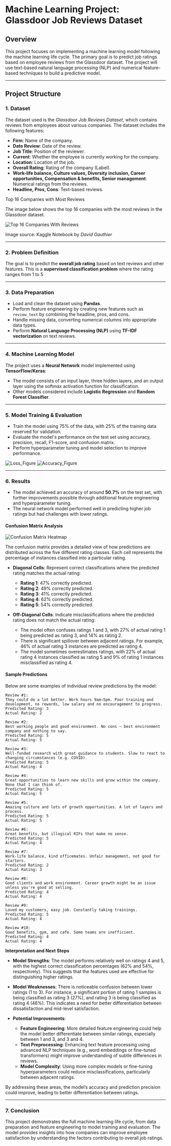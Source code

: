 # Machine Learning Project: Glassdoor Job Reviews Dataset

## Overview

This project focuses on implementing a machine learning model following the machine learning life cycle. The primary goal is to predict job ratings based on employee reviews from the Glassdoor dataset. The project will use text-based natural language processing (NLP) and numerical feature-based techniques to build a predictive model.

---

## Project Structure

### 1. **Dataset**
The dataset used is the *Glassdoor Job Reviews Dataset*, which contains reviews from employees about various companies. The dataset includes the following features:
- **Firm**: Name of the company.
- **Date Review**: Date of the review.
- **Job Title**: Position of the reviewer.
- **Current**: Whether the employee is currently working for the company.
- **Location**: Location of the job.
- **Overall Rating**: Rating of the company (Label).
- **Work-life balance, Culture values, Diversity inclusion, Career opportunities, Compensation & benefits, Senior management**: Numerical ratings from the reviews.
- **Headline, Pros, Cons**: Text-based reviews.

Top 16 Companies with Most Reviews

The image below shows the top 16 companies with the most reviews in the Glassdoor dataset.

![Top 16 Companies With Reviews](top_16_companies_with_most_reviews.png)

Image source: Kaggle Notebook by *David Gauthier*

---

### 2. **Problem Definition**
The goal is to predict the **overall job rating** based on text reviews and other features. This is a **supervised classification problem** where the rating ranges from 1 to 5

---

### 3. **Data Preparation**
- Load and clean the dataset using **Pandas**.
- Perform feature engineering by creating new features such as `review_text` by combining the headline, pros, and cons.
- Handle missing data, converting numerical columns into appropriate data types.
- Perform **Natural Language Processing (NLP)** using **TF-IDF vectorization** on text reviews.

---

### 4. **Machine Learning Model**
The project uses a **Neural Network** model implemented using **TensorFlow/Keras**:
- The model consists of an input layer, three hidden layers, and an output layer using the softmax activation function for classification.
- Other models considered include **Logistic Regression** and **Random Forest Classifier**.

---

### 5. **Model Training & Evaluation**
- Train the model using 75% of the data, with 25% of the training data reserved for validation.
- Evaluate the model's performance on the test set using accuracy, precision, recall, F1-score, and confusion matrix.
- Perform hyperparameter tuning and model selection to improve performance.

![Loss_Figure](./loss_figure.png)
![Accuracy_Figure](./accuracy_figure.png)

---

### 6. **Results**

- The model achieved an accuracy of around **50.7%** on the test set, with further improvements possible through additional feature engineering and hyperparameter tuning.
- The neural network model performed well in predicting higher job ratings but had challenges with lower ratings.

#### Confusion Matrix Analysis

![Confusion Matrix Heatmap](Confusion_matrix_heatmap.png)

The confusion matrix provides a detailed view of how predictions are distributed across the five different rating classes. Each cell represents the percentage of instances classified into a particular rating.

- **Diagonal Cells**: Represent correct classifications where the predicted rating matches the actual rating:
  - **Rating 1**: 47% correctly predicted.
  - **Rating 2**: 49% correctly predicted.
  - **Rating 3**: 41% correctly predicted.
  - **Rating 4**: 62% correctly predicted.
  - **Rating 5**: 54% correctly predicted.

- **Off-Diagonal Cells**: Indicate misclassifications where the predicted rating does not match the actual rating:
  - The model often confuses ratings 1 and 3, with 27% of actual rating 1 being predicted as rating 3, and 14% as rating 2.
  - There is significant spillover between adjacent ratings. For example, 46% of actual rating 3 instances are predicted as rating 4.
  - The model sometimes overestimates ratings, with 22% of actual rating 4 instances classified as rating 5 and 9% of rating 1 instances misclassified as rating 4.

#### Sample Predictions

Below are some examples of individual review predictions by the model:

```
Review #1:
They could do a lot better. Work hours 9am–5pm. Poor training and development, no rewards, low salary and no encouragement to progress.
Predicted Rating: 3
Actual Rating: 2

Review #2:
Best working people and good environment. No cons — best environment company and nothing to say.
Predicted Rating: 5
Actual Rating: 5

Review #3:
Well-funded research with great guidance to students. Slow to react to changing circumstances (e.g. COVID).
Predicted Rating: 5
Actual Rating: 4

Review #4:
Great opportunities to learn new skills and grow within the company. None that I can think of.
Predicted Rating: 5
Actual Rating: 5

Review #5:
Amazing culture and lots of growth opportunities. A lot of layers and process.
Predicted Rating: 5
Actual Rating: 5

Review #6:
Great benefits, but illogical RIFs that make no sense.
Predicted Rating: 5
Actual Rating: 4

Review #7:
Work-life balance, kind officemates. Unfair management, not good for starters.
Predicted Rating: 2
Actual Rating: 3

Review #8:
Good clients and work environment. Career growth might be an issue unless you're good at selling.
Predicted Rating: 4
Actual Rating: 4

Review #9:
Loved my customers, easy job. Constantly taking trainings.
Predicted Rating: 5
Actual Rating: 4

Review #10:
Good benefits, gym, and cafe. Some teams are inefficient.
Predicted Rating: 4
Actual Rating: 4
```

**Interpretation and Next Steps**

- **Model Strengths**: The model performs relatively well on ratings 4 and 5, with the highest correct classification percentages (62% and 54%, respectively). This suggests that the features used are effective for distinguishing higher ratings.
  
- **Model Weaknesses**: There is noticeable confusion between lower ratings (1 to 3). For instance, a significant portion of rating 1 samples is being classified as rating 3 (27%), and rating 3 is being classified as rating 4 (46%). This indicates a need for better differentiation between dissatisfaction and mid-level satisfaction.

- **Potential Improvements**:
  - **Feature Engineering**: More detailed feature engineering could help the model better differentiate between similar ratings, especially between 1 and 3, and 3 and 4.
  - **Text Preprocessing**: Enhancing text feature processing using advanced NLP techniques (e.g., word embeddings or fine-tuned transformers) might improve understanding of subtle differences in reviews.
  - **Model Complexity**: Using more complex models or fine-tuning hyperparameters could reduce misclassifications, particularly between adjacent ratings.

By addressing these areas, the model’s accuracy and prediction precision could improve, leading to better differentiation between ratings.

---

### 7. **Conclusion**
This project demonstrates the full machine learning life cycle, from data preparation and feature engineering to model training and evaluation. The model provides insights into how companies can improve employee satisfaction by understanding the factors contributing to overall job ratings.
